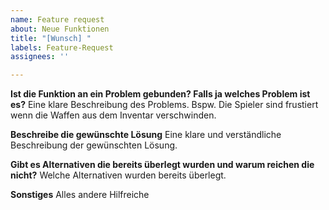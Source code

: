 ```yaml
---
name: Feature request
about: Neue Funktionen
title: "[Wunsch] "
labels: Feature-Request
assignees: ''

---
```


**Ist die Funktion an ein Problem gebunden? Falls ja welches Problem ist es?**
Eine klare Beschreibung des Problems. Bspw. Die Spieler sind frustiert wenn die Waffen aus dem Inventar verschwinden.

**Beschreibe die gewünschte Lösung**
Eine klare und verständliche Beschreibung der gewünschten Lösung.

**Gibt es Alternativen die bereits überlegt wurden und warum reichen die nicht?**
Welche Alternativen wurden bereits überlegt.

**Sonstiges**
Alles andere Hilfreiche
